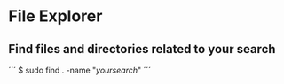 # File Explorer

## Find files and directories related to your search
´´´
$ sudo find . -name "*yoursearch*"
´´´
